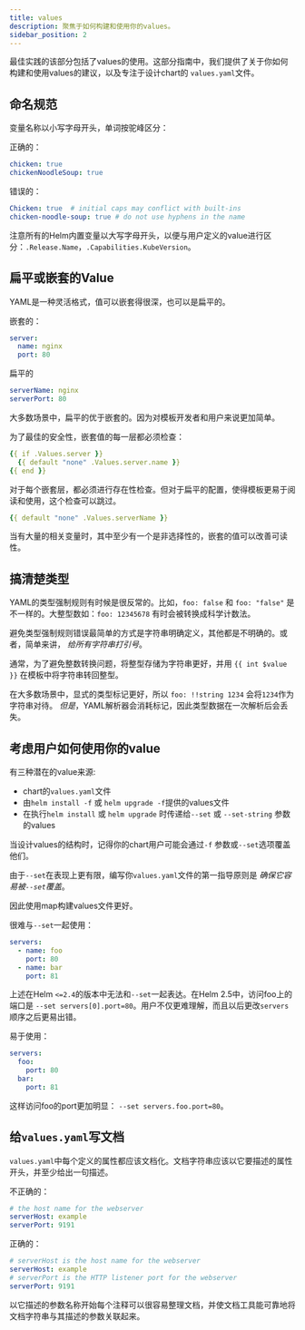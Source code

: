```yaml
---
title: values
description: 聚焦于如何构建和使用你的values。
sidebar_position: 2
---
```


最佳实践的该部分包括了values的使用。这部分指南中，我们提供了关于你如何构建和使用values的建议，以及专注于设计chart的 `values.yaml`文件。

## 命名规范

变量名称以小写字母开头，单词按驼峰区分：

正确的：

```yaml
chicken: true
chickenNoodleSoup: true
```

错误的：

```yaml
Chicken: true  # initial caps may conflict with built-ins
chicken-noodle-soup: true # do not use hyphens in the name
```

注意所有的Helm内置变量以大写字母开头，以便与用户定义的value进行区分：`.Release.Name`，`.Capabilities.KubeVersion`。

## 扁平或嵌套的Value

YAML是一种灵活格式，值可以嵌套得很深，也可以是扁平的。

嵌套的：

```yaml
server:
  name: nginx
  port: 80
```

扁平的

```yaml
serverName: nginx
serverPort: 80
```

大多数场景中，扁平的优于嵌套的。因为对模板开发者和用户来说更加简单。

为了最佳的安全性，嵌套值的每一层都必须检查：

```yaml
{{ if .Values.server }}
  {{ default "none" .Values.server.name }}
{{ end }}
```

对于每个嵌套层，都必须进行存在性检查。但对于扁平的配置，使得模板更易于阅读和使用，这个检查可以跳过。

```yaml
{{ default "none" .Values.serverName }}
```

当有大量的相关变量时，其中至少有一个是非选择性的，嵌套的值可以改善可读性。

## 搞清楚类型

YAML的类型强制规则有时候是很反常的。比如，`foo: false` 和 `foo: "false"` 是不一样的。大整型数如：`foo: 12345678`
有时会被转换成科学计数法。

避免类型强制规则错误最简单的方式是字符串明确定义，其他都是不明确的。或者，简单来讲， _给所有字符串打引号_。

通常，为了避免整数转换问题，将整型存储为字符串更好，并用 `{{ int $value }}` 在模板中将字符串转回整型。

在大多数场景中，显式的类型标记更好，所以 `foo: !!string 1234` 会将`1234`作为字符串对待。
_但是_，YAML解析器会消耗标记，因此类型数据在一次解析后会丢失。

## 考虑用户如何使用你的value

有三种潜在的value来源:

- chart的`values.yaml`文件
- 由`helm install -f` 或 `helm upgrade -f`提供的values文件
- 在执行`helm install` 或 `helm upgrade` 时传递给`--set` 或 `--set-string` 参数的values

当设计values的结构时，记得你的chart用户可能会通过`-f` 参数或`--set`选项覆盖他们。

由于`--set`在表现上更有限，编写你`values.yaml`文件的第一指导原则是 _确保它容易被`--set`覆盖_。

因此使用map构建values文件更好。

很难与`--set`一起使用：

```yaml
servers:
  - name: foo
    port: 80
  - name: bar
    port: 81
```

上述在Helm `<=2.4`的版本中无法和`--set`一起表达。在Helm 2.5中，访问foo上的端口是
`--set servers[0].port=80`。用户不仅更难理解，而且以后更改`servers`顺序之后更易出错。

易于使用：

```yaml
servers:
  foo:
    port: 80
  bar:
    port: 81
```

这样访问foo的port更加明显： `--set servers.foo.port=80`。

## 给`values.yaml`写文档

`values.yaml`中每个定义的属性都应该文档化。文档字符串应该以它要描述的属性开头，并至少给出一句描述。

不正确的：

```yaml
# the host name for the webserver
serverHost: example
serverPort: 9191
```

正确的：

```yaml
# serverHost is the host name for the webserver
serverHost: example
# serverPort is the HTTP listener port for the webserver
serverPort: 9191
```

以它描述的参数名称开始每个注释可以很容易整理文档，并使文档工具能可靠地将文档字符串与其描述的参数关联起来。

